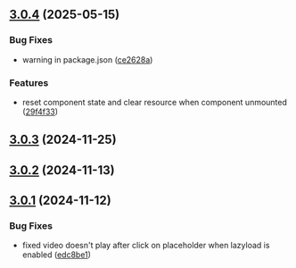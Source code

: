 ## [3.0.4](https://github.com/byteark/byteark-player-react/compare/v3.0.3...v3.0.4) (2025-05-15)


### Bug Fixes

* warning in package.json ([ce2628a](https://github.com/byteark/byteark-player-react/commit/ce2628a43ba08d27e3b22b5d2727bea8b3093259))


### Features

* reset component state and clear resource when component unmounted ([29f4f33](https://github.com/byteark/byteark-player-react/commit/29f4f33a8cf02d9146f4e24ea7fde4f0ff214d85))



## [3.0.3](https://github.com/byteark/byteark-player-react/compare/v3.0.2...v3.0.3) (2024-11-25)



## [3.0.2](https://github.com/byteark/byteark-player-react/compare/v3.0.1...v3.0.2) (2024-11-13)



## [3.0.1](https://github.com/byteark/byteark-player-react/compare/v3.0.0...v3.0.1) (2024-11-12)


### Bug Fixes

* fixed video doesn't play after click on placeholder when lazyload is enabled ([edc8be1](https://github.com/byteark/byteark-player-react/commit/edc8be1df19306e30cf42adabd94fce3034dd2e0))



